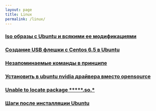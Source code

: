 ```yaml
---
layout: page
title: Linux
permalink: /linux/
---
```



### [Iso образы с Ubuntu и всякими ее модификациями](http://cdimage.ubuntu.com/)

### [Создание USB флешки с Centos 6.5 в Ubuntu](/linux/make-usb-flash/)

### [Незапоминаемые команды в принципе](/linux/commands/)

### [Установить в ubuntu nvidia драйвера вместо opensource](/ubuntu/drivers/nvidia/)

### [Unable to locate package *****.so.*](/ubuntu/Install-package-for-missing-libraries/)

### [Шаги после инсталляции Ubuntu](/linux/ubuntu/after-installation/)
